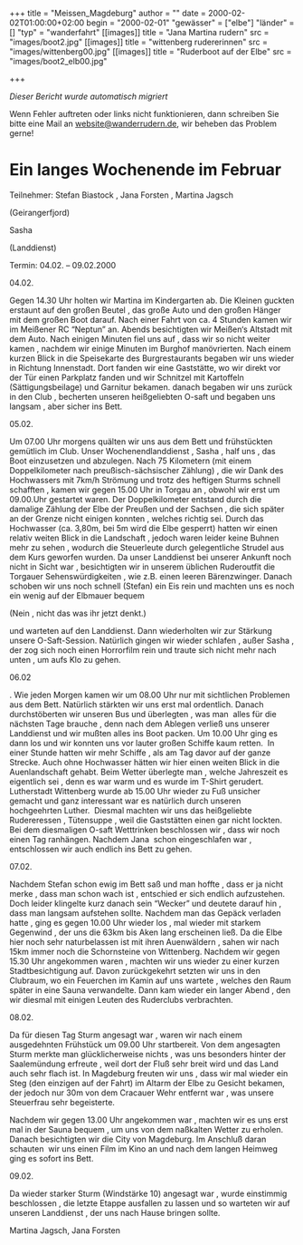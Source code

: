+++
title = "Meissen_Magdeburg"
author = ""
date = 2000-02-02T01:00:00+02:00
begin = "2000-02-01"
"gewässer" = ["elbe"]
"länder" = []
"typ" = "wanderfahrt"
[[images]]
title = "Jana Martina rudern"
src = "images/boot2.jpg"
[[images]]
title = "wittenberg rudererinnen"
src = "images/wittenberg00.jpg"
[[images]]
title = "Ruderboot auf der Elbe"
src = "images/boot2_elb00.jpg"

+++


*Dieser Bericht wurde automatisch migriert*

Wenn Fehler auftreten oder links nicht funktionieren, dann schreiben Sie bitte eine Mail an website@wanderrudern.de, wir beheben das Problem gerne!



# Ein langes Wochenende im Februar


Teilnehmer: Stefan Biastock , Jana Forsten , Martina Jagsch

(Geirangerfjord)

Sasha

(Landdienst)

Termin: 04.02. – 09.02.2000

04.02.

Gegen 14.30 Uhr holten wir Martina im Kindergarten ab. Die Kleinen guckten erstaunt auf den großen Beutel , das große Auto und den großen Hänger mit dem großen Boot darauf. Nach einer Fahrt von ca. 4 Stunden kamen wir im Meißener RC “Neptun” an. Abends besichtigten wir Meißen‘s Altstadt mit dem Auto. Nach einigen Minuten fiel uns auf , dass wir so nicht weiter kamen , nachdem wir einige Minuten im Burghof manövrierten. Nach einem kurzen Blick in die Speisekarte des Burgrestaurants begaben wir uns wieder in Richtung Innenstadt. Dort fanden wir eine Gaststätte, wo wir direkt vor der Tür einen Parkplatz fanden und wir Schnitzel mit Kartoffeln (Sättigungsbeilage) und Garnitur bekamen. danach begaben wir uns zurück in den Club , becherten unseren heißgeliebten O-saft und begaben uns langsam , aber sicher ins Bett.

05.02.

Um 07.00 Uhr morgens quälten wir uns aus dem Bett und frühstückten gemütlich im Club. Unser Wochenendlanddienst , Sasha , half uns , das Boot einzusetzen und abzulegen. Nach 75 Kilometern (mit einem Doppelkilometer nach preußisch-sächsischer Zählung) , die wir Dank des Hochwassers mit 7km/h Strömung und trotz des heftigen Sturms schnell schafften , kamen wir gegen 15.00 Uhr in Torgau an , obwohl wir erst um 09.00.Uhr gestartet waren. Der Doppelkilometer entstand durch die damalige Zählung der Elbe der Preußen und der Sachsen , die sich später an der Grenze nicht einigen konnten , welches richtig sei. Durch das Hochwasser (ca. 3,80m, bei 5m wird die Elbe gesperrt) hatten wir einen relativ weiten Blick in die Landschaft , jedoch waren leider keine Buhnen mehr zu sehen , wodurch die Steuerleute durch gelegentliche Strudel aus dem Kurs geworfen wurden. Da unser Landdienst bei unserer Ankunft noch nicht in Sicht war , besichtigten wir in unserem üblichen Ruderoutfit die Torgauer Sehenswürdigkeiten , wie z.B. einen leeren Bärenzwinger. Danach schoben wir uns noch schnell (Stefan) ein Eis rein und machten uns es noch ein wenig auf der Elbmauer bequem

(Nein , nicht das was ihr jetzt denkt.)

und warteten auf den Landdienst. Dann wiederholten wir zur Stärkung unsere O-Saft-Session. Natürlich gingen wir wieder schlafen , außer Sasha , der zog sich noch einen Horrorfilm rein und traute sich nicht mehr nach unten , um aufs Klo zu gehen.

06.02

. Wie jeden Morgen kamen wir um 08.00 Uhr nur mit sichtlichen Problemen aus dem Bett. Natürlich stärkten wir uns erst mal ordentlich. Danach durchstöberten wir unseren Bus und überlegten , was man  alles für die nächsten Tage brauche , denn nach dem Ablegen verließ uns unserer Landdienst und wir mußten alles ins Boot packen. Um 10.00 Uhr ging es dann los und wir konnten uns vor lauter großen Schiffe kaum retten.  In einer Stunde hatten wir mehr Schiffe , als am Tag davor auf der ganze Strecke. Auch ohne Hochwasser hätten wir hier einen weiten Blick in die Auenlandschaft gehabt. Beim Wetter überlegte man , welche Jahreszeit es  eigentlich sei , denn es war warm und es wurde im T-Shirt gerudert. Lutherstadt Wittenberg wurde ab 15.00 Uhr wieder zu Fuß unsicher gemacht und ganz interessant war es natürlich durch unseren hochgeehrten Luther.  Diesmal machten wir uns das heißgeliebte Rudereressen , Tütensuppe , weil die Gaststätten einen gar nicht lockten. Bei dem diesmaligen O-saft Wetttrinken beschlossen wir , dass wir noch einen Tag ranhängen. Nachdem Jana  schon eingeschlafen war , entschlossen wir auch endlich ins Bett zu gehen.

07.02.

Nachdem Stefan schon ewig im Bett saß und man hoffte , dass er ja nicht merke , dass man schon wach ist , entschied er sich endlich aufzustehen. Doch leider klingelte kurz danach sein “Wecker” und deutete darauf hin , dass man langsam aufstehen sollte. Nachdem man das Gepäck verladen hatte , ging es gegen 10.00 Uhr wieder los , mal wieder mit starkem Gegenwind , der uns die 63km bis Aken lang erscheinen ließ. Da die Elbe hier noch sehr naturbelassen ist mit ihren Auenwäldern , sahen wir nach 15km immer noch die Schornsteine von Wittenberg. Nachdem wir gegen 15.30 Uhr angekommen waren , machten wir uns wieder zu einer kurzen Stadtbesichtigung auf. Davon zurückgekehrt setzten wir uns in den Clubraum, wo ein Feuerchen im Kamin auf uns wartete , welches den Raum später in eine Sauna verwandelte. Dann kam wieder ein langer Abend , den wir diesmal mit einigen Leuten des Ruderclubs verbrachten.

08.02.

Da für diesen Tag Sturm angesagt war , waren wir nach einem ausgedehnten Frühstück um 09.00 Uhr startbereit. Von dem angesagten Sturm merkte man glücklicherweise nichts , was uns besonders hinter der Saalemündung erfreute , weil dort der Fluß sehr breit wird und das Land auch sehr flach ist. In Magdeburg freuten wir uns , dass wir mal wieder ein Steg (den einzigen auf der Fahrt) im Altarm der Elbe zu Gesicht bekamen, der jedoch nur 30m von dem Cracauer Wehr entfernt war , was unsere Steuerfrau sehr begeisterte.

Nachdem wir gegen 13.00 Uhr angekommen war , machten wir es uns erst mal in der Sauna bequem , um uns von dem naßkalten Wetter zu erholen. Danach besichtigten wir die City von Magdeburg. Im Anschluß daran schauten  wir uns einen Film im Kino an und nach dem langen Heimweg ging es sofort ins Bett.

09.02.

Da wieder starker Sturm (Windstärke 10) angesagt war , wurde einstimmig beschlossen , die letzte Etappe ausfallen zu lassen und so warteten wir auf unseren Landdienst , der uns nach Hause bringen sollte.

Martina Jagsch, Jana Forsten
